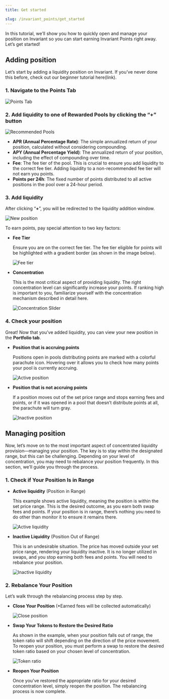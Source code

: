 ```yaml
---
title: Get started

slug: /invariant_points/get_started
---
```


In this tutorial, we’ll show you how to quickly open and manage your position on Invariant so you can start earning Invariant Points right away. Let’s get started!

## Adding position

Let’s start by adding a liquidity position on Invariant. If you’ve never done this before, check out our beginner tutorial here(link).

### 1. Navigate to the Points Tab

![Points Tab](/img/docs/app/invariant_points/points_tab.jpg)

### 2. Add liquidity to one of Rewarded Pools by clicking the “+” button

![Recommended Pools](/img/docs/app/invariant_points/recommended_pools.jpg)

- **APR (Annual Percentage Rate)**: The simple annualized return of your position, calculated without considering compounding.
- **APY (Annual Percentage Yield)**: The annualized return of your position, including the effect of compounding over time.
- **Fee**: The fee tier of the pool. This is crucial to ensure you add liquidity to the correct fee tier. Adding liquidity to a non-recommended fee tier will not earn you points.
- **Points per 24h**: The fixed number of points distributed to all active positions in the pool over a 24-hour period.

### 3. Add liquidity

After clicking “**+**”, you will be redirected to the liquidity addition window.

![New position](/img/docs/app/invariant_points/new_position.png)

To earn points, pay special attention to two key factors:

- **Fee Tier**

  Ensure you are on the correct fee tier. The fee tier eligible for points will be highlighted with a gradient border (as shown in the image below).

  ![Fee tier](/img/docs/app/invariant_points/fee_tier.png)

- **Concentration**

  This is the most critical aspect of providing liquidity. The right concentration level can significantly increase your points. If ranking high is important to you, familiarize yourself with the concentration mechanism described in detail here.

  ![Concentration Slider](/img/docs/app/invariant_points/concentration_slider.png)

### 4. Check your position

Great! Now that you’ve added liquidity, you can view your new position in the **Portfolio tab**.

- **Position that is accruing points**

  Positions open in pools distributing points are marked with a colorful parachute icon. Hovering over it allows you to check how many points your pool is currently accruing.

  ![Active position](/img/docs/app/invariant_points/active_position.png)

- **Position that is not accruing points**

  If a position moves out of the set price range and stops earning fees and points, or if it was opened in a pool that doesn’t distribute points at all, the parachute will turn gray.

  ![Inactive position](/img/docs/app/invariant_points/inactive_position.png)

## Managing position

Now, let’s move on to the most important aspect of concentrated liquidity provision—managing your position. The key is to stay within the designated range, but this can be challenging. Depending on your level of concentration, you may need to rebalance your position frequently. In this section, we’ll guide you through the process.

### 1. Check if Your Position Is in Range

- **Active liquidity** (Position in Range)

  This example shows active liquidity, meaning the position is within the set price range. This is the desired outcome, as you earn both swap fees and points. If your position is in range, there’s nothing you need to do other than monitor it to ensure it remains there.

  ![Active liquidity](/img/docs/app/invariant_points/active_liquidity.png)

- **Inactive Liquidity** (Position Out of Range)

  This is an undesirable situation. The price has moved outside your set price range, rendering your liquidity inactive. It is no longer utilized in swaps, and you stop earning both fees and points. You will need to rebalance your position.

  ![Inactive liquidity](/img/docs/app/invariant_points/inactive_liquidity.png)

### 2. Rebalance Your Position

Let’s walk through the rebalancing process step by step.

- **Close Your Position** (\*Earned fees will be collected automatically)

  ![Close position](/img/docs/app/invariant_points/close_position.jpg)

- **Swap Your Tokens to Restore the Desired Ratio**

  As shown in the example, when your position falls out of range, the token ratio will shift depending on the direction of the price movement. To reopen your position, you must perform a swap to restore the desired token ratio based on your chosen level of concentration.

  ![Token ratio](/img/docs/app/invariant_points/token_ratio.png)

- **Reopen Your Position**

  Once you’ve restored the appropriate ratio for your desired concentration level, simply reopen the position. The rebalancing process is now complete.
